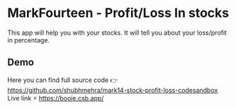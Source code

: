 
# MarkFourteen - Profit/Loss In stocks

This app will help you with your stocks.
It will tell you about your loss/profit in percentage.



## Demo

Here you can find full source code 👉 https://github.com/shubhmehra/mark14-stock-profit-loss-codesandbox
Live link ⚡ https://booje.csb.app/

  
